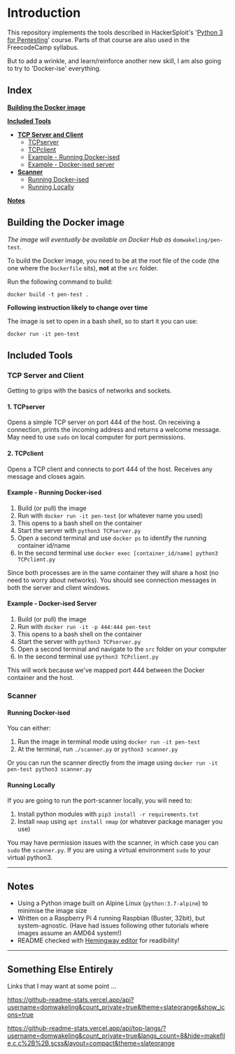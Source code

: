 # Introduction

This repository implements the tools described in HackerSploit's '[Python
3 for Pentesting](https://www.youtube.com/watch?v=UadqiHXfvsg&list=PLBf0hzazHTGM_dncTqO9l-0zUQYP0nNPU)'
course. Parts of that course are also used in the FreecodeCamp syllabus.

But to add a wrinkle, and learn/reinforce another new skill, I am also going to try to
'Docker-ise' everything.

## Index
**[Building the Docker image](#building-the-docker-image)**

**[Included Tools](#included-tools)**
* **[TCP Server and Client](#tcp-server-and-client)**
  * [TCPserver](#1%2E-tcpserver)
  * [TCPclient](#2%2E-tcpclient)
  * [Example - Running Docker-ised](#example---running-docker-ised)
  * [Example - Docker-ised server](#example---docker-ised-server)
* **[Scanner](#scanner)**
  * [Running Docker-ised](#running-docker-ised)
  * [Running Locally](#running-locally)

**[Notes](#notes)**

## Building the Docker image

*The image will eventually be available on Docker Hub as* `domwakeling/pen-test`.

To build the Docker image, you need to be at the root file of the code (the one where the `Dockerfile`
sits), **not** at the `src` folder.

Run the following command to build:

`docker build -t pen-test .`

**Following instruction likely to change over time**

The image is set to open in a bash shell, so to start it you can use:

`docker run -it pen-test`

## Included Tools

### TCP Server and Client

Getting to grips with the basics of networks and sockets.

#### 1. TCPserver

Opens a simple TCP server on port 444 of the host. On receiving a connection, prints the incoming
address and returns a welcome message. May need to use `sudo` on local computer for port permissions.

#### 2. TCPclient

Opens a TCP client and connects to port 444 of the host. Receives any message and closes again.

#### Example - Running Docker-ised

1. Build (or pull) the image
1. Run with `docker run -it pen-test` (or whatever name you used)
1. This opens to a bash shell on the container
1. Start the server with `python3 TCPserver.py`
1. Open a second terminal and use `docker ps` to identify the running container id/name
1. In the second terminal use `docker exec [container_id/name] python3 TCPclient.py`

Since both processes are in the same container they will share a host (no need to worry about networks).
You should see connection messages in both the server and client windows.

#### Example - Docker-ised Server

1. Build (or pull) the image
1. Run with `docker run -it -p 444:444 pen-test`
1. This opens to a bash shell on the container
1. Start the server with `python3 TCPserver.py`
1. Open a second terminal and navigate to the `src` folder on your computer
1. In the second terminal use `python3 TCPclient.py`

This will work because we've mapped port 444 between the Docker container and the host.

### Scanner

#### Running Docker-ised

You can either:
1. Run the image in terminal mode using `docker run -it pen-test`
1. At the terminal, run `./scanner.py` or `python3 scanner.py`

Or you can run the scanner directly from the image using `docker run -it pen-test python3 scanner.py`

#### Running Locally

If you are going to run the port-scanner locally, you will need to:
1. Install python modules with `pip3 install -r requirements.txt`
1. Install `nmap` using `apt install nmap` (or whatever package manager you use)

You may have permission issues with the scanner, in which case you can `sudo` the `scanner.py`. If you are using a virtual environment `sudo` to your virtual python3.

---

## Notes

* Using a Python image built on Alpine Linux (`python:3.7-alpine`) to minimise the
  image size
* Written on a Raspberry Pi 4 running Raspbian (Buster, 32bit), but system-agnostic. (Have had
  issues following other tutorials where images assume an AMD64 system!)
* README checked with [Hemingway editor](http://www.hemingwayapp.com/) for readibility!


---

## Something Else Entirely 

Links that I may want at some point ...

  https://github-readme-stats.vercel.app/api?username=domwakeling&count_private=true&theme=slateorange&show_icons=true

  https://github-readme-stats.vercel.app/api/top-langs/?username=domwakeling&count_private=true&langs_count=8&hide=makefile,c,c%2B%2B,scss&layout=compact&theme=slateorange
